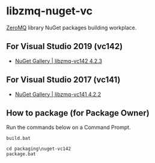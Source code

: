 # libzmq-nuget-vc
[ZeroMQ](https://github.com/zeromq/libzmq) library NuGet packages building workplace.

## For Visual Studio 2019 (vc142)
- [NuGet Gallery | libzmq-vc142 4.2.3](https://www.nuget.org/packages/libzmq-vc142/)

## For Visual Studio 2017 (vc141)
- [NuGet Gallery | libzmq-vc141 4.2.2](https://www.nuget.org/packages/libzmq-vc141/)

## How to package (for Package Owner)
Run the commands below on a Command Prompt.
```
build.bat

cd packaging\nuget-vc142
package.bat
```
